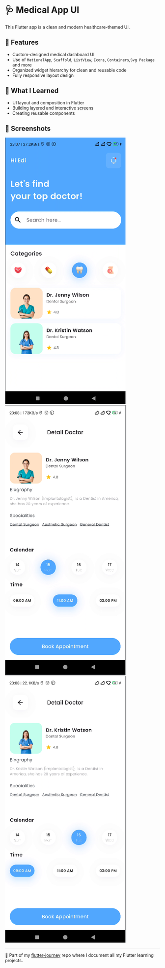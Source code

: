# 🩺 Medical App UI

This Flutter app is a clean and modern healthcare-themed UI.

## 📱 Features

- Custom-designed medical dashboard UI
- Use of `MatieralApp`, `Scaffold`, `ListView`, `Icons`, `Containers`,`Svg Package` and more
- Organized widget hierarchy for clean and reusable code
- Fully responsive layout design

## 🧠 What I Learned

- UI layout and composition in Flutter
- Building layered and interactive screens
- Creating reusable components

## 📸 Screenshots
![Home Screen](screenshots/home_screen.png)
![Doctor Info 1](screenshots/doctor_info1.png)
![Doctor Info 2](screenshots/doctor_info2.png)

---

📁 Part of my [flutter-journey](https://github.com/bisheshshrestha/flutter-journey) repo where I document all my Flutter learning projects.
